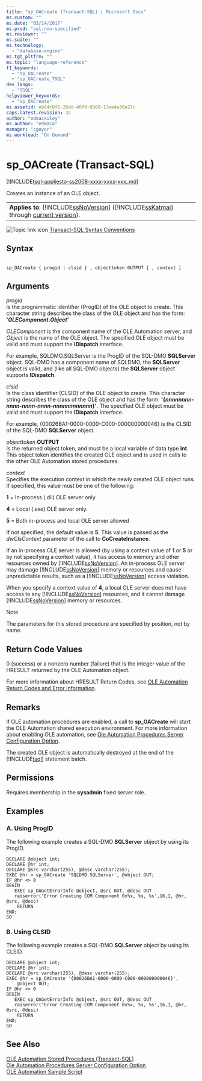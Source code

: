 ```yaml
---
title: "sp_OACreate (Transact-SQL) | Microsoft Docs"
ms.custom: ""
ms.date: "03/14/2017"
ms.prod: "sql-non-specified"
ms.reviewer: ""
ms.suite: ""
ms.technology: 
  - "database-engine"
ms.tgt_pltfrm: ""
ms.topic: "language-reference"
f1_keywords: 
  - "sp_OACreate"
  - "sp_OACreate_TSQL"
dev_langs: 
  - "TSQL"
helpviewer_keywords: 
  - "sp_OACreate"
ms.assetid: eb84c0f1-26dd-48f9-9368-13ee4a30a27c
caps.latest.revision: 32
author: "edmacauley"
ms.author: "edmaca"
manager: "cguyer"
ms.workload: "On Demand"
---
```

# sp_OACreate (Transact-SQL)
[!INCLUDE[tsql-appliesto-ss2008-xxxx-xxxx-xxx_md](../../includes/tsql-appliesto-ss2008-xxxx-xxxx-xxx-md.md)]

  Creates an instance of an OLE object.  
  
||  
|-|  
|**Applies to**: [!INCLUDE[ssNoVersion](../../includes/ssnoversion-md.md)] ([!INCLUDE[ssKatmai](../../includes/sskatmai-md.md)] through [current version](http://go.microsoft.com/fwlink/p/?LinkId=299658)).|  
  
 ![Topic link icon](../../database-engine/configure-windows/media/topic-link.gif "Topic link icon") [Transact-SQL Syntax Conventions](../../t-sql/language-elements/transact-sql-syntax-conventions-transact-sql.md)  
  
## Syntax  
  
```  
  
sp_OACreate { progid | clsid } , objecttoken OUTPUT [ , context ]   
```  
  
## Arguments  
 *progid*  
 Is the programmatic identifier (ProgID) of the OLE object to create. This character string describes the class of the OLE object and has the form: **'***OLEComponent***.***Object***'**  
  
 *OLEComponent* is the component name of the OLE Automation server, and *Object* is the name of the OLE object. The specified OLE object must be valid and must support the **IDispatch** interface.  
  
 For example, SQLDMO.SQLServer is the ProgID of the SQL-DMO **SQLServer** object. SQL-DMO has a component name of SQLDMO, the **SQLServer** object is valid, and (like all SQL-DMO objects) the **SQLServer** object supports **IDispatch**.  
  
 *clsid*  
 Is the class identifier (CLSID) of the OLE object to create. This character string describes the class of the OLE object and has the form: **'{***nnnnnnnn-nnnn-nnnn-nnnn-nnnnnnnnnnnn***}'**. The specified OLE object must be valid and must support the **IDispatch** interface.  
  
 For example, {00026BA1-0000-0000-C000-000000000046} is the CLSID of the SQL-DMO **SQLServer** object.  
  
 *objecttoken* **OUTPUT**  
 Is the returned object token, and must be a local variable of data type **int**. This object token identifies the created OLE object and is used in calls to the other OLE Automation stored procedures.  
  
 *context*  
 Specifies the execution context in which the newly created OLE object runs. If specified, this value must be one of the following:  
  
 **1** = In-process (.dll) OLE server only.  
  
 **4** = Local (.exe) OLE server only.  
  
 **5** = Both in-process and local OLE server allowed  
  
 If not specified, the default value is **5**. This value is passed as the *dwClsContext* parameter of the call to **CoCreateInstance**.  
  
 If an in-process OLE server is allowed (by using a context value of **1** or **5** or by not specifying a context value), it has access to memory and other resources owned by [!INCLUDE[ssNoVersion](../../includes/ssnoversion-md.md)]. An in-process OLE server may damage [!INCLUDE[ssNoVersion](../../includes/ssnoversion-md.md)] memory or resources and cause unpredictable results, such as a [!INCLUDE[ssNoVersion](../../includes/ssnoversion-md.md)] access violation.  
  
 When you specify a context value of **4**, a local OLE server does not have access to any [!INCLUDE[ssNoVersion](../../includes/ssnoversion-md.md)] resources, and it cannot damage [!INCLUDE[ssNoVersion](../../includes/ssnoversion-md.md)] memory or resources.  
  
> [!NOTE]  
>  The parameters for this stored procedure are specified by position, not by name.  
  
## Return Code Values  
 0 (success) or a nonzero number (failure) that is the integer value of the HRESULT returned by the OLE Automation object.  
  
 For more information about HRESULT Return Codes, see [OLE Automation Return Codes and Error Information](../../relational-databases/stored-procedures/ole-automation-return-codes-and-error-information.md).  
  
## Remarks  
 If OLE automation procedures are enabled, a call to **sp_OACreate** will start the OLE Automation shared execution environment. For more information about enabling OLE automation, see [Ole Automation Procedures Server Configuration Option](../../database-engine/configure-windows/ole-automation-procedures-server-configuration-option.md).  
  
 The created OLE object is automatically destroyed at the end of the [!INCLUDE[tsql](../../includes/tsql-md.md)] statement batch.  
  
## Permissions  
 Requires membership in the **sysadmin** fixed server role.  
  
## Examples  
  
### A. Using ProgID  
 The following example creates a SQL-DMO **SQLServer** object by using its ProgID.  
  
```  
DECLARE @object int;  
DECLARE @hr int;  
DECLARE @src varchar(255), @desc varchar(255);  
EXEC @hr = sp_OACreate 'SQLDMO.SQLServer', @object OUT;  
IF @hr <> 0  
BEGIN  
   EXEC sp_OAGetErrorInfo @object, @src OUT, @desc OUT   
   raiserror('Error Creating COM Component 0x%x, %s, %s',16,1, @hr, @src, @desc)  
    RETURN  
END;  
GO  
```  
  
### B. Using CLSID  
 The following example creates a SQL-DMO **SQLServer** object by using its CLSID.  
  
```  
DECLARE @object int;  
DECLARE @hr int;  
DECLARE @src varchar(255), @desc varchar(255);  
EXEC @hr = sp_OACreate '{00026BA1-0000-0000-C000-000000000046}',  
    @object OUT;  
IF @hr <> 0  
BEGIN  
   EXEC sp_OAGetErrorInfo @object, @src OUT, @desc OUT   
   raiserror('Error Creating COM Component 0x%x, %s, %s',16,1, @hr, @src, @desc)  
    RETURN  
END;  
GO  
```  
  
## See Also  
 [OLE Automation Stored Procedures &#40;Transact-SQL&#41;](../../relational-databases/system-stored-procedures/ole-automation-stored-procedures-transact-sql.md)   
 [Ole Automation Procedures Server Configuration Option](../../database-engine/configure-windows/ole-automation-procedures-server-configuration-option.md)   
 [OLE Automation Sample Script](../../relational-databases/stored-procedures/ole-automation-sample-script.md)  
  
  
